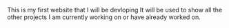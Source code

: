 This is my first website that I will be devloping
It will be used to show all the other projects I am currently working on or have already worked on. 
